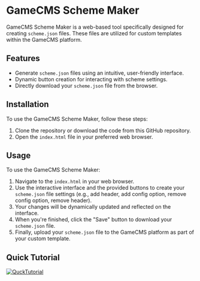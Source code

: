 # GameCMS Scheme Maker

GameCMS Scheme Maker is a web-based tool specifically designed for creating `scheme.json` files. These files are utilized for custom templates within the GameCMS platform.

## Features

- Generate `scheme.json` files using an intuitive, user-friendly interface.
- Dynamic button creation for interacting with scheme settings.
- Directly download your `scheme.json` file from the browser.

## Installation

To use the GameCMS Scheme Maker, follow these steps:

1. Clone the repository or download the code from this GitHub repository.
2. Open the `index.html` file in your preferred web browser.

## Usage

To use the GameCMS Scheme Maker:

1. Navigate to the `index.html` in your web browser.
2. Use the interactive interface and the provided buttons to create your `scheme.json` file settings (e.g., add header, add config option, remove config option, remove header).
3. Your changes will be dynamically updated and reflected on the interface.
4. When you're finished, click the "Save" button to download your `scheme.json` file.
5. Finally, upload your `scheme.json` file to the GameCMS platform as part of your custom template.

## Quick Tutorial
[![QuckTutorial](https://cdn.gamecms.org/platform/scheme-thumbnail.png)](https://cdn.gamecms.org/videos/how-to-make-custom-scheme.mp4)
